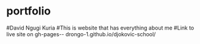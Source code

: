 # portfolio
#David Ngugi Kuria
#This is website that has everything about me
#Link to live site on gh-pages-- drongo-1.github.io/djokovic-school/
